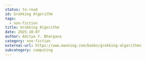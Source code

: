 ```yaml
---
status: to-read
id: Grokking Algorithm
tags:
  - non-fiction
title: Grokking Algorithm
date: 2025-10-07
author: Aditya Y. Bhargava
category: non-fiction
external-url: https://www.manning.com/books/grokking-algorithms
subcategory: computing
---
```

